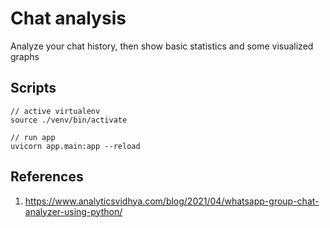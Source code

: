 # Chat analysis

Analyze your chat history, then show basic statistics and some visualized graphs

## Scripts

```shell
// active virtualenv
source ./venv/bin/activate

// run app
uvicorn app.main:app --reload
```

## References

1. <https://www.analyticsvidhya.com/blog/2021/04/whatsapp-group-chat-analyzer-using-python/>
